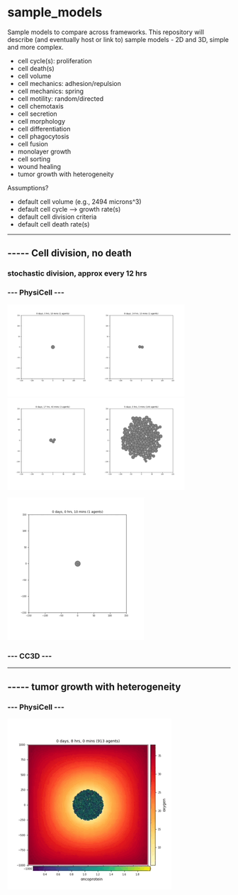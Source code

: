 # sample_models
Sample models to compare across frameworks. This repository will describe (and eventually host or link to) sample models - 2D and 3D, simple and more complex.

* cell cycle(s): proliferation
* cell death(s)
* cell volume
* cell mechanics: adhesion/repulsion
* cell mechanics: spring
* cell motility: random/directed
* cell chemotaxis
* cell secretion
* cell morphology
* cell differentiation
* cell phagocytosis
* cell fusion
* monolayer growth
* cell sorting
* wound healing
* tumor growth with heterogeneity

Assumptions?
* default cell volume (e.g., 2494 microns^3)
* default cell cycle --> growth rate(s)
* default cell division criteria
* default cell death rate(s)

<hr>

## ----- Cell division, no death
### stochastic division, approx every 12 hrs
### --- PhysiCell ---
<img src='PhysiCell/division_no_death/frame0001.png' width='200'><img src='PhysiCell/division_no_death/frame0085.png' width='200'><img src='PhysiCell/division_no_death/frame0106.png' width='200'><img src='PhysiCell/division_no_death/frame0720.png' width='200'>

![](PhysiCell/division_no_death/division_no_death.gif)

### --- CC3D ---

<hr>

## ----- tumor growth with heterogeneity
### --- PhysiCell ---
![](PhysiCell/tumor_heterog/tumor_heterog.gif)


